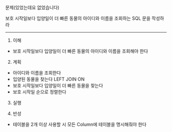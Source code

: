 문제(있었는데요 없었습니다)

보호 시작일보다 입양일이 더 빠른 동물의 아이디와 이름을 조회하는 SQL 문을 작성하라

---

1. 이해

- 보호 시작일보다 입양일이 더 빠른 동물의 아이디와 이름을 조회해야 한다

2. 계획

- 아이디와 이름을 조회한다
- 입양된 동물을 찾는다 LEFT JOIN ON
- 보호 시작일보다 입양일이 더 빠른 동물을 찾는다
- 보호 시작일 순으로 정렬한다

3. 실행

4. 반성

- 테이블을 2개 이상 사용할 시 모든 Column에 테이블을 명시해줘야 한다
